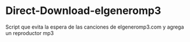 # Direct-Download-elgeneromp3
Script que evita la espera de las canciones de elgeneromp3.com y agrega un reproductor mp3
